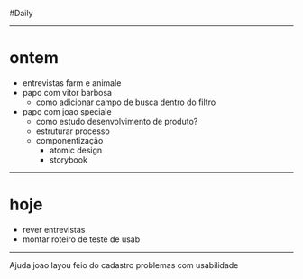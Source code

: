 #Daily 

---

# ontem
- entrevistas farm e animale
- papo com vitor barbosa
	- como adicionar campo de busca dentro do filtro
- papo com joao speciale
	- como estudo desenvolvimento de produto?
	- estruturar processo
	- componentização
		- atomic design
		- storybook

---

# hoje
- rever entrevistas
- montar roteiro de teste de usab

---

Ajuda joao 
layou feio do cadastro
problemas com usabilidade

